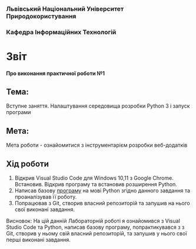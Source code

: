 ### Львівський Національний Університет Природокористування
### Кафедра Інформаційних Технологій
# Звіт 
#### Про виконання практичної роботи №1
## Тема: 
Вступне заняття. Налаштування середовища розробки Python 3 і запуск програми
## Мета: 
Мета роботи - ознайомитися з інструментарієм розробки веб-додатків

## Хід роботи 
1. Відкрив Visual Studio Code для Windows 10,11 з Google Chrome. Встановив. Відкрив програму та встановив розширення Python.
2. Написав базову [програму](./script.py) на мові Python згідно данного завдання та проаналізував її роботу.
3. Попрацював з Git, створив власний репозиторій та запушив на нього свої виконані завдання.



Висновок: На цій данній Лабораторній роботі я ознайомився з Visual Studio Code та Python, написав базову програму, попрактикувався з з Git, створив у ньому свій власний репозиторій, та запушив у нього свої перші виконані завдання. 


